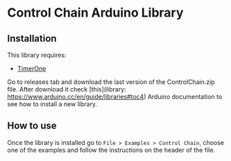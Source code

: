 # Control Chain Arduino Library

## Installation

This library requires:

* [TimerOne](https://code.google.com/p/arduino-timerone/downloads/list)

Go to releases tab and download the last version of the ControlChain.zip file.
After download it check [this](library: https://www.arduino.cc/en/guide/libraries#toc4)
Arduino documentation to see how to install a new library.

## How to use

Once the library is installed go to `File > Examples > Control Chain`, choose one
of the examples and follow the instructions on the header of the file.
